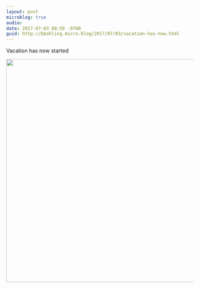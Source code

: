 ```yaml
---
layout: post
microblog: true
audio: 
date: 2017-07-03 08:59 -0700
guid: http://bbohling.micro.blog/2017/07/03/vacation-has-now.html
---
```

Vacation has now started

<img src="http://bbohling.micro.blog/uploads/2017/0fce2633cc.jpg" width="600" height="600" style="height: auto" />
